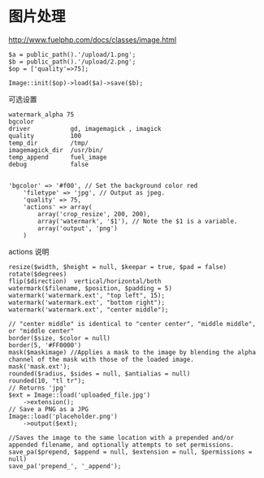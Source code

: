 图片处理
========

http://www.fuelphp.com/docs/classes/image.html
	
	$a = public_path().'/upload/1.png';
	$b = public_path().'/upload/2.png';
	$op = ['quality'=>75];
 
	Image::init($op)->load($a)->save($b);

可选设置
	
	watermark_alpha 75
	bgcolor
	driver           gd, imagemagick , imagick
	quality          100
	temp_dir         /tmp/
	imagemagick_dir  /usr/bin/
	temp_append      fuel_image
	debug            false


	'bgcolor' => '#f00', // Set the background color red
        'filetype' => 'jpg', // Output as jpeg.
        'quality' => 75,
        'actions' => array(
            array('crop_resize', 200, 200),
            array('watermark', '$1'), // Note the $1 is a variable.
            array('output', 'png')
        )

actions 说明 

	resize($width, $height = null, $keepar = true, $pad = false)
	rotate($degrees)
	flip($direction)  vertical/horizontal/both
	watermark($filename, $position, $padding = 5) 
	watermark('watermark.ext', "top left", 15);
	watermark('watermark.ext', "bottom right");
	watermark('watermark.ext', "center middle");

	// "center middle" is identical to "center center", "middle middle", or "middle center"
	border($size, $color = null)
	border(5, '#FF0000')
	mask($maskimage) //Applies a mask to the image by blending the alpha channel of the mask with those of the loaded image.
	mask('mask.ext');
	rounded($radius, $sides = null, $antialias = null)
	rounded(10, "tl tr");
	// Returns 'jpg'
	$ext = Image::load('uploaded_file.jpg')
	    ->extension();
	// Save a PNG as a JPG
	Image::load('placeholder.png')
	    ->output($ext);
	
	//Saves the image to the same location with a prepended and/or appended filename, and optionally attempts to set permissions.
	save_pa($prepend, $append = null, $extension = null, $permissions = null)
	save_pa('prepend_', '_append');